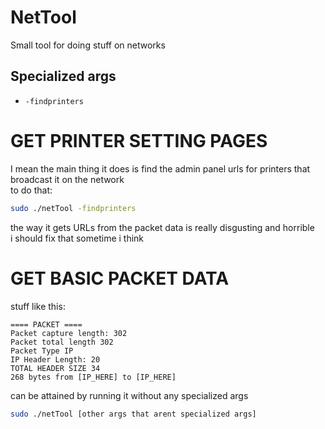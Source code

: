 # NetTool
Small tool for doing stuff on networks <br>

## Specialized args
* `-findprinters` 

# GET PRINTER SETTING PAGES
I mean the main thing it does is find the admin panel urls for printers that broadcast it on the network <br>
to do that:
```bash
sudo ./netTool -findprinters
```
the way it gets URLs from the packet data is really disgusting and horrible <br>
i should fix that sometime i think

# GET BASIC PACKET DATA
stuff like this:
```
==== PACKET ====
Packet capture length: 302
Packet total length 302
Packet Type IP
IP Header Length: 20
TOTAL HEADER SIZE 34
268 bytes from [IP_HERE] to [IP_HERE]
```
can be attained by running it without any specialized args
```bash
sudo ./netTool [other args that arent specialized args]
```